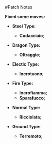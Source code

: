 #Patch Notes

**Fixed some moves:**
- **Steel Type:**
  - **Codacciaio**;
   
- **Dragon Type:**
  - **Oltraggio**;
   
- **Electic Type:**
  - **Incrotuono**;
  
- **Fire Type:**
  - **Incrofiamma**;
  - **Sparafuoco**;
 
- **Normal Type:**
  - **Ricciolata**;

- **Ground Type:**
  - **Terremoto**;